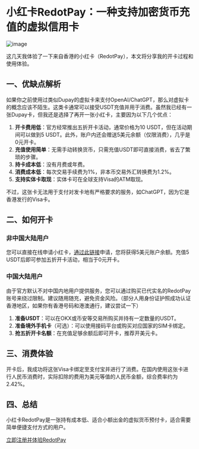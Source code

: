 # 小红卡RedotPay：一种支持加密货币充值的虚拟信用卡

![image](https://github.com/user-attachments/assets/7e26fd9a-7aa7-42fe-9175-37cfab75a336)

这几天我体验了一下来自香港的小红卡（RedotPay），本文将分享我的开卡过程和使用体验。

## 一、优缺点解析

如果你之前使用过类似Dupay的虚拟卡来支付OpenAI/ChatGPT，那么对虚拟卡的概念应该不陌生。这类卡通常可以接受USDT充值并用于消费。虽然我已经有一张Dupay卡，但我还是选择了再开一张小红卡，主要因为以下几个优点：

1. **开卡费用低**：官方经常推出五折开卡活动，通常价格为10 USDT，但在活动期间可以做到5 USDT。此外，账户内还会赠送5美元余额（仅限消费），几乎是0元开卡。
2. **充值使用简单**：无需手动转换货币，只需充值USDT即可直接消费，省去了繁琐的步骤。
3. **持卡成本低**：没有月费或年费。
4. **消费成本低**：每次交易手续费为1%，非本币交易外汇转换费为1.2%。
5. **支持实体卡取现**：实体卡可在全球支持Visa的ATM取现。

不过，这张卡无法用于支付对发卡地有严格要求的服务，如ChatGPT，因为它是香港发行的Visa卡。

## 二、如何开卡

### 非中国大陆用户
您可以直接在线申请小红卡，[通过此链接](https://bit.ly/redotPay)申请，您将获得5美元账户余额。充值5 USDT后即可参加五折开卡活动，相当于0元开卡。

### 中国大陆用户
由于官方默认不对中国内地用户提供服务，您可以通过购买已代实名的RedotPay账号来绕过限制。建议随用随充，避免资金风险。（部分人用身份证护照成功认证香港地区，如果你有香港号码和港澳通行，建议尝试一下）

1. **准备USDT**：可以在OKX或币安等交易所购买并持有一定数量的USDT。
2. **准备境外手机卡**（可选）：可以使用接码平台或购买对应国家的SIM卡绑定。
3. **抢五折开卡名额**：在充值足够余额后即可开卡，推荐开美元卡。

## 三、消费体验

开卡后，我成功将这张Visa卡绑定至支付宝并进行了消费。在国内使用这张卡进行人民币消费时，实际扣除的费用为美元等值的人民币金额，综合费率约为2.42%。

## 四、总结

小红卡RedotPay是一张持有成本低、适合小额出金的虚拟货币预付卡，适合需要简单便捷支付方式的用户。

[立即注册并体验RedotPay](https://bit.ly/redotPay)
